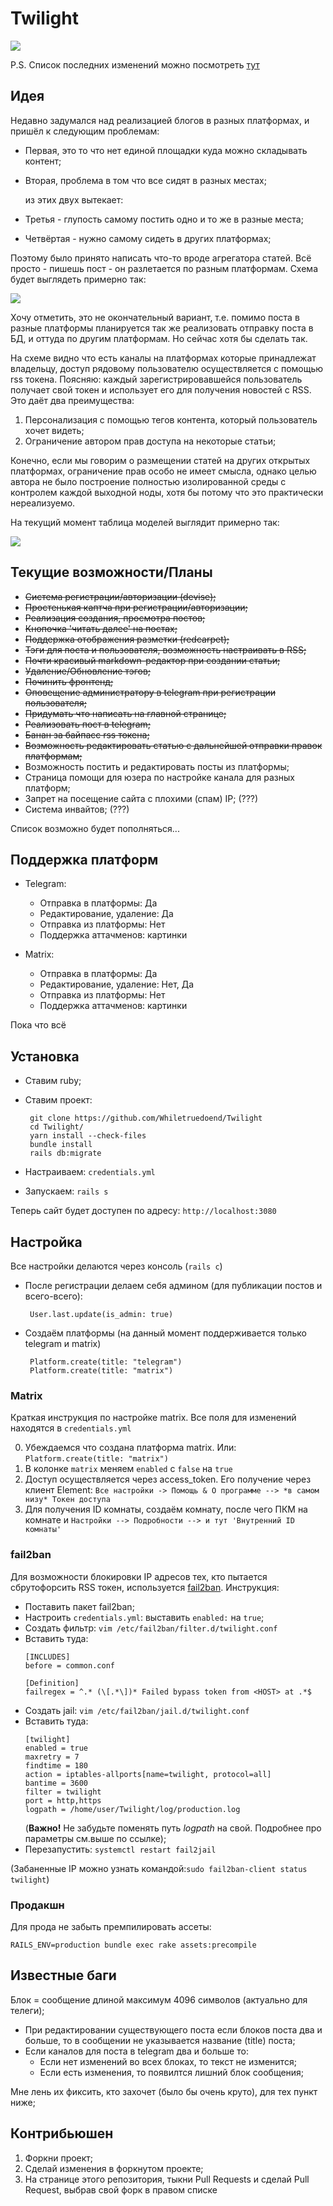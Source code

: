 # Twilight

<img src="https://i.imgur.com/Q2Lhx58.png"></img>

P.S. Список последних изменений можно посмотреть <a href="https://github.com/Whiletruedoend/Twilight/blob/master/update_log.md">тут</a>

## Идея

Недавно задумался над реализацией блогов в разных платформах, и пришёл к следующим проблемам:
 
 * Первая, это то что нет единой площадки куда можно складывать контент;
 * Вторая, проблема в том что все сидят в разных местах;
 
    из этих двух вытекает:
 
 * Третья - глупость самому постить одно и то же в разные места;
 * Четвёртая - нужно самому сидеть в других платформах;
 
 Поэтому было принято написать что-то вроде агрегатора статей. Всё просто - пишешь пост - он разлетается по разным платформам. Схема будет выглядеть примерно так:
 
 <img src="https://i.imgur.com/ffeGQGF.png"></img>
 
 Хочу отметить, это не окончательный вариант, т.е. помимо поста в разные платформы планируется так же реализовать отправку поста в БД, и оттуда по другим платформам. Но сейчас хотя бы сделать так.
 
 На схеме видно что есть каналы на платформах которые принадлежат владельцу, доступ рядовому пользователю осуществляется с помощью rss токена. Поясняю: каждый зарегистрировавшейся пользователь получает свой токен и использует его для получения новостей с RSS. Это даёт два преимущества:
 
 1) Персонализация с помощью тегов контента, который пользователь хочет видеть;
 2) Ограничение автором прав доступа на некоторые статьи;
 
 Конечно, если мы говорим о размещении статей на других открытых платформах, ограничение прав особо не имеет смысла, однако целью автора не было построение полностью изолированной среды с контролем каждой выходной ноды, хотя бы потому что это практически нереализуемо.
 
 На текущий момент таблица моделей выглядит примерно так:
 
 <img src="https://i.imgur.com/9wzdDVj.png"></img>
 
 ## Текущие возможности/Планы
 * <s>Система регистрации/авторизации (devise);</s>
 * <s>Простенькая каптча при регистрации/авторизации;</s>
 * <s>Реализация создания, просмотра постов;</s>
 * <s>Кнопочка 'читать далее' на постах;</s>
 * <s>Поддержка отображения разметки (redcarpet);</s>
 * <s>Тэги для поста и пользователя, возможность настраивать в RSS;</s>
 * <s>Почти красивый markdown-редактор при создании статьи;</s>
 * <s>Удаление/Обновление тэгов;</s>
 * <s>Починить фронтенд;</s>
 * <s>Оповещение администратору в telegram при регистрации пользователя;</s>
 * <s>Придумать что написать на главной странице;</s>
 * <s>Реализовать пост в telegram;</s>
 * <s>Банан за байпасс rss токена;</s>
 * <s>Возможность редактировать статью с дальнейшей отправки правок платформам;</s>
 * Возможность постить и редактировать посты из платформы;
 * Страница помощи для юзера по настройке канала для разных платформ;
 * Запрет на посещение сайта с плохими (спам) IP; (???)
 * Система инвайтов; (???)
 
 Список возможно будет пополняться...
 
 ## Поддержка платформ
 
 * Telegram: 
   * Отправка в платформы: Да
   * Редактирование, удаление: Да
   * Отправка из платформы: Нет
   * Поддержка аттачменов: картинки
   
  * Matrix: 
    * Отправка в платформы: Да
    * Редактирование, удаление: Нет, Да
    * Отправка из платформы: Нет
    * Поддержка аттачменов: картинки
 
 Пока что всё
 
 ## Установка
 
  * Ставим ruby;
  * Ставим проект: 
  
    ```ssh
     git clone https://github.com/Whiletruedoend/Twilight
     cd Twilight/
     yarn install --check-files
     bundle install
     rails db:migrate
    ```
     
  * Настраиваем: `credentials.yml`
  * Запускаем: `rails s`
  
Теперь сайт будет доступен по адресу: `http://localhost:3080`

## Настройка
Все настройки делаются через консоль (`rails c`)
  * После регистрации делаем себя админом (для публикации постов и всего-всего):
      ```ssh
       User.last.update(is_admin: true)
      ```
  * Создаём платформы (на данный момент поддерживается только telegram и matrix)
      ```ssh
       Platform.create(title: "telegram")
       Platform.create(title: "matrix")
      ```
### Matrix
 Краткая инструкция по настройке matrix. Все поля для изменений находятся в `credentials.yml`
 
 0. Убеждаемся что создана платформа matrix. Или: `Platform.create(title: "matrix")`
 1. В колонке `matrix` меняем `enabled` с `false` на `true`
 2. Доступ осуществляется через access_token. Его получение через клиент Element: `Все настройки -> Помощь & О программе --> *в самом низу* Токен доступа`
 3. Для получения ID комнаты, создаём комнату, после чего ПКМ на комнате и `Настройки --> Подробности --> и тут 'Внутренний ID комнаты'`
### fail2ban
Для возможности блокировки IP адресов тех, кто пытается сбрутофорсить RSS токен, используется [fail2ban](https://www.dmosk.ru/instruktions.php?object=fail2ban). Инструкция:
* Поставить пакет fail2ban;
* Настроить `credentials.yml`: выставить `enabled:` на `true`;
* Создать фильтр: `vim /etc/fail2ban/filter.d/twilight.conf`
* Вставить туда:
    ```ssh                                                  
    [INCLUDES]
    before = common.conf
    
    [Definition]
    failregex = ^.* (\[.*\])* Failed bypass token from <HOST> at .*$
    ```
* Создать jail: `vim /etc/fail2ban/jail.d/twilight.conf`
* Вставить туда:
    ```
    [twilight]
    enabled = true
    maxretry = 7
    findtime = 180
    action = iptables-allports[name=twilight, protocol=all]
    bantime = 3600
    filter = twilight
    port = http,https
    logpath = /home/user/Twilight/log/production.log
    ```
  (**Важно!** Не забудьте поменять путь *logpath* на свой. Подробнее про параметры см.выше по ссылке);
* Перезапустить: `systemctl restart fail2jail`

(Забаненные IP можно узнать командой:`sudo fail2ban-client status twilight`)
### Продакшн
Для прода не забыть премпилировать ассеты:

`RAILS_ENV=production bundle exec rake assets:precompile`
## Известные баги
Блок = сообщение длиной максимум 4096 символов (актуально для телеги);
* При редактировании существующего поста если блоков поста два и больше, то в сообщении не указывается название (title) поста;
* Если каналов для поста в telegram два и больше то:
  * Если нет изменений во всех блоках, то текст не изменится;
  * Если есть изменения, то появилтся лишний блок сообщения;

Мне лень их фиксить, кто захочет (было бы очень круто), для тех пункт ниже;

## Контрибьюшен

  1) Форкни проект;
  2) Сделай изменения в форкнутом проекте;
  3) На странице этого репозитория, тыкни Pull Requests и сделай Pull Request, выбрав свой форк в правом списке
